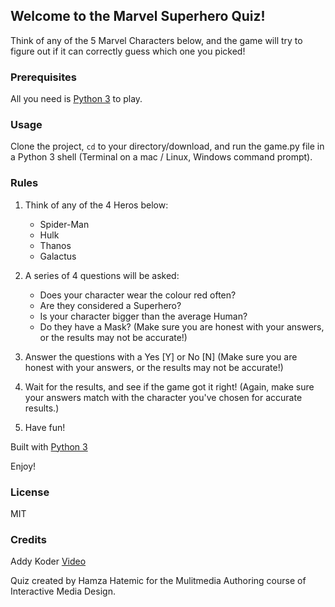 ## Welcome to the Marvel Superhero Quiz!

Think of any of the 5 Marvel Characters below, and the game will try to figure out if it can correctly guess which one you picked!

### Prerequisites

All you need is [Python 3](https://www.python.org/) to play.

### Usage
Clone the project, <code>cd</code> to your directory/download, and run the game.py file in a Python 3 shell (Terminal on a mac / Linux, Windows command prompt).

### Rules

1. Think of any of the 4 Heros below:
	- Spider-Man
	- Hulk
	- Thanos
	- Galactus

2. A series of 4 questions will be asked:
	- Does your character wear the colour red often?
	- Are they considered a Superhero?
	- Is your character bigger than the average Human?
	- Do they have a Mask?
	(Make sure you are honest with your answers, or the results may not be accurate!)

3. Answer the questions with a Yes [Y] or No [N]
	(Make sure you are honest with your answers, or the results may not be accurate!)

4. Wait for the results, and see if the game got it right!
	(Again, make sure your answers match with the character you've chosen for accurate results.)

5. Have fun!

Built with [Python 3](https://www.python.org/doc/)

Enjoy!

### License 
MIT

### Credits
Addy Koder [Video](https://www.youtube.com/watch?v=lOfyN7zFI5s)


Quiz created by Hamza Hatemic for the Mulitmedia Authoring course of Interactive Media Design.
